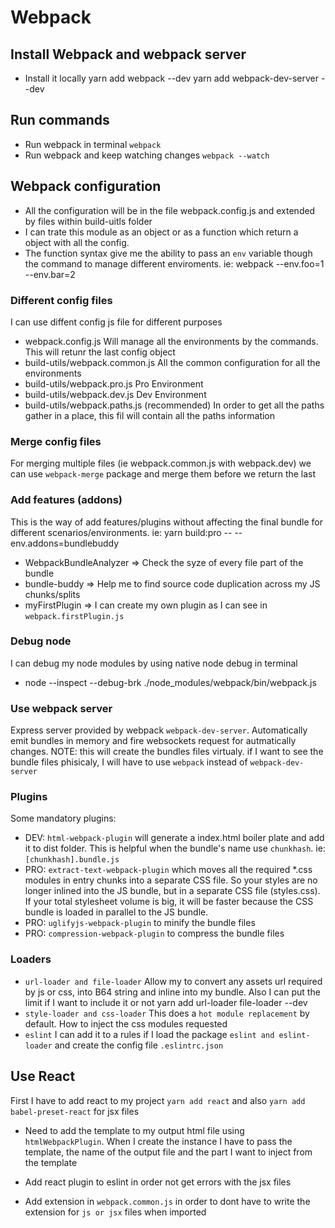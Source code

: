 # Webpack

## Install Webpack and webpack server

  - Install it locally
    yarn add webpack --dev
    yarn add webpack-dev-server --dev

## Run commands

  - Run webpack in terminal
    `webpack`
  - Run webpack and keep watching changes
    `webpack --watch`

## Webpack configuration

  - All the configuration will be in the file webpack.config.js and extended by files within build-uitls folder
  - I can trate this module as an object or as a function which return a object with all the config.
  - The function syntax give me the ability to pass an `env` variable though the command to manage different enviroments. ie: webpack --env.foo=1 --env.bar=2

### Different config files

  I can use diffent config js file for different purposes

  - webpack.config.js
    Will manage all the environments by the commands. This will retunr the last config object
  - build-utils/webpack.common.js
    All the common configuration for all the environments
  - build-utils/webpack.pro.js
    Pro Environment
  - build-utils/webpack.dev.js
    Dev Environment
  - build-utils/webpack.paths.js (recommended)
    In order to get all the paths gather in a place, this fil will contain all the paths information

### Merge config files

  For merging multiple files (ie webpack.common.js with webpack.dev) we can use `webpack-merge` package and merge them before we return the last

### Add features (addons)

  This is the way of add features/plugins without affecting the final bundle for different scenarios/environments.
  ie: yarn build:pro -- --env.addons=bundlebuddy

  - WebpackBundleAnalyzer => Check the syze of every file part of the bundle
  - bundle-buddy => Help me to find source code duplication across my JS chunks/splits
  - myFirstPlugin => I can create my own plugin as I can see in `webpack.firstPlugin.js`

### Debug node

  I can debug my node modules by using native node debug in terminal
  - node --inspect --debug-brk ./node_modules/webpack/bin/webpack.js

### Use webpack server

  Express server provided by webpack `webpack-dev-server`. Automatically emit bundles in memory and fire websockets request for autmatically changes. NOTE: this will create the bundles files virtualy. if I want to see the bundle files phisicaly, I will have to use `webpack` instead of `webpack-dev-server`

### Plugins

  Some mandatory plugins:

  - DEV: `html-webpack-plugin` will generate a index.html boiler plate and add it to dist folder. This is helpful when the bundle's name use `chunkhash`. ie: `[chunkhash].bundle.js`
  - PRO: `extract-text-webpack-plugin` which moves all the required *.css modules in entry chunks into a separate CSS file. So your styles are no longer inlined into the JS bundle, but in a separate CSS file (styles.css). If your total stylesheet volume is big, it will be faster because the CSS bundle is loaded in parallel to the JS bundle.
  - PRO: `uglifyjs-webpack-plugin` to minify the bundle files
  - PRO: `compression-webpack-plugin` to compress the bundle files

### Loaders

  - `url-loader and file-loader`
    Allow my to convert any assets url required by js or css, into B64 string and inline into my bundle. Also I can put the limit if I want to include it or not
      yarn add url-loader file-loader --dev
  - `style-loader and css-loader`
    This does a `hot module replacement` by default. How to inject the css modules requested
  - `eslint`
    I can add it to a rules if I load the package `eslint and eslint-loader` and create the config file `.eslintrc.json`

## Use React

  First I have to add react to my project `yarn add react` and also `yarn add babel-preset-react` for jsx files

  - Need to add the template to my output html file using `htmlWebpackPlugin`. When I create the instance I have to pass the template, the name of the output file and the part I want to inject from the template

  - Add react plugin to eslint in order not get errors with the jsx files

  - Add extension in `webpack.common.js` in order to dont have to write the extension for `js or jsx` files when imported
